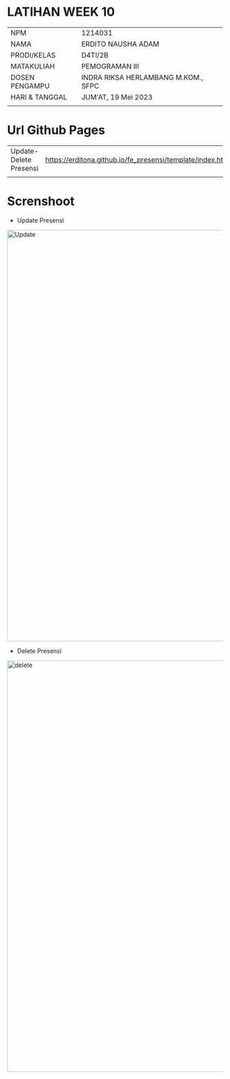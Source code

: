 # LATIHAN WEEK 10

|                |                                     |
| -------------- | ----------------------------------- |
| NPM            | 1214031                             |
| NAMA           | ERDITO NAUSHA ADAM                  |
| PRODI/KELAS    | D4TI/2B                             |
| MATAKULIAH     | PEMOGRAMAN III                      |
| DOSEN PENGAMPU | INDRA RIKSA HERLAMBANG M.KOM., SFPC |
| HARI & TANGGAL | JUM'AT, 19 Mei 2023                 |
|                |                                     |

# Url Github Pages

|                        |                                                            |
| ---------------------- | ---------------------------------------------------------- |
| Update-Delete Presensi | https://erditona.github.io/fe_presensi/template/index.html |
|                        |                                                            |

# Screnshoot

- Update Presensi
<img width="960" alt="Update" src="https://github.com/erditona/Pemrog3WebService/assets/91595733/50ec0b0a-956d-431c-923a-3c6ed95800da">

- Delete Presensi
<img width="960" alt="delete" src="https://github.com/erditona/Pemrog3WebService/assets/91595733/94e8a937-8b59-49ba-95e3-de0dd77bf54d">
